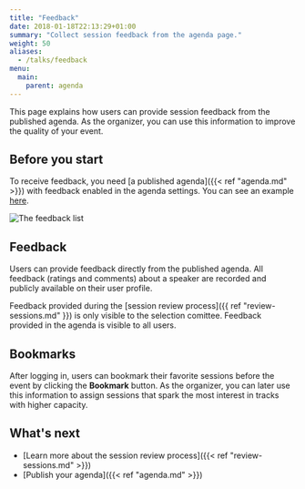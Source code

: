 ```yaml
---
title: "Feedback"
date: 2018-01-18T22:13:29+01:00
summary: "Collect session feedback from the agenda page."
weight: 50
aliases:
  - /talks/feedback
menu:
  main:
    parent: agenda
---
```


This page explains how users can provide session feedback from the published agenda. As the organizer, you can use this information to improve the quality of your event.

## Before you start

To receive feedback, you need [a published agenda]({{< ref "agenda.md" >}}) with feedback enabled in the agenda settings. You can see an example [here](https://www.koliseo.com/demo).

![The feedback list](/img/screenshots/agenda/feedback.avif)

## Feedback

Users can provide feedback directly from the published agenda. All feedback (ratings and comments) about a speaker are recorded and publicly available on their user profile.

Feedback provided during the [session review process]({{ ref "review-sessions.md" }}) is only visible to the selection comittee. Feedback provided in the agenda is visible to all users.

## Bookmarks

After logging in, users can bookmark their favorite sessions before the event by clicking the **Bookmark** button. As the organizer, you can later use this information to assign sessions that spark the most interest in tracks with higher capacity.

## What's next

- [Learn more about the session review process]({{< ref "review-sessions.md" >}})
- [Publish your agenda]({{< ref "agenda.md" >}})
